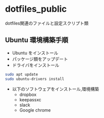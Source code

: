 # dotfiles_public

dotfiles関連のファイルと設定スクリプト類

## Ubuntu 環境構築手順

- Ubuntu をインストール
- パッケージ類をアップデート
- ドライバをインストール

```bash
sudo apt update
sudo ubuntu-drivers install
```

- 以下のソフトウェアをインストール,環境構築
  + dropbox
  + keepassxc
  + slack
  + Google chrome

